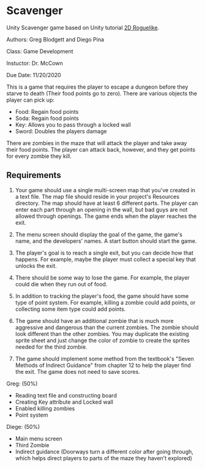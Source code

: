 # Scavenger
Unity Scavenger game based on Unity tutorial [2D Roguelike](https://learn.unity.com/project/2d-roguelike-tutorial?uv=5.x).

Authors: Greg Blodgett and Diego Pina

Class: Game Development 

Instuctor: Dr. McCown

Due Date: 11/20/2020

This is a game that requires the player to escape a dungeon before they starve to death (Their food points go to zero). There are various objects the player can pick up:

- Food: Regain food points
- Soda: Regain food points
- Key: Allows you to pass through a locked wall
- Sword: Doubles the players damage

There are zombies in the maze that will attack the player and take away their food points. The player can attack back, however, and they get points for every zombie they kill.


## Requirements
1. Your game should use a single multi-screen map that you've created in a text file. The map file should reside in your project's Resources directory. The map should have at least 6 different parts. The player can enter each part through an opening in the wall, but bad guys are not allowed through openings. The game ends when the player reaches the exit.

2. The menu screen should display the goal of the game, the game's name, and the developers' names. A start button should start the game. 

3. The player's goal is to reach a single exit, but you can decide how that happens. For example, maybe the player must collect a special key that unlocks the exit. 

4. There should be some way to lose the game. For example, the player could die when they run out of food.

5. In addition to tracking the player's food, the game should have some type of point system. For example, killing a zombie could add points, or collecting some item type could add points. 

6. The game should have an additional zombie that is much more aggressive and dangerous than the current zombies. The zombie should look different than the other zombies. You may duplicate the existing sprite sheet and just change the color of zombie to create the sprites needed for the third zombie.

7. The game should implement some method from the textbook's "Seven Methods of Indirect Guidance" from chapter 12 to help the player find the exit.
The game does not need to save scores.

Greg: (50%)
- Reading text file and constructing board
- Creating Key attribute and Locked wall
- Enabled killing zombies
- Point system

Diege: (50%)
- Main menu screen
- Third Zombie
- Indirect guidance (Doorways turn a different color after going through, which helps direct players to parts of the maze they haven't explored)
